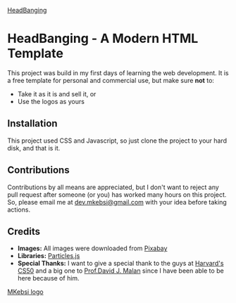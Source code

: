 [HeadBanging](image)
# HeadBanging - A Modern HTML Template
This project was build in my first days of learning the web development. It is a free template for personal and commercial use, but make sure **not** to:
- Take it as it is and sell it, or
- Use the logos as yours

## Installation
This project used CSS and Javascript, so just clone the project to your hard disk, and that is it.
<br>
## Contributions
Contributions by all means are appreciated, but I don't want to reject any pull request after someone (or you) has worked many hours on this project. So, please email me at dev.mkebsi@gmail.com with your idea before taking actions.
<br>
## Credits 
- **Images:** All images were downloaded from [Pixabay](https://pixabay.com/)
- **Libraries:** [Particles.js](http://vincentgarreau.com/particles.js/)
-  **Special Thanks:** I want to give a special thank to the guys at [Harvard's CS50](https://github.com/cs50) and a big one to [Prof.David J. Malan](https://github.com/dmalan) since I have been able to be here because of him.

[MKebsi logo](image)